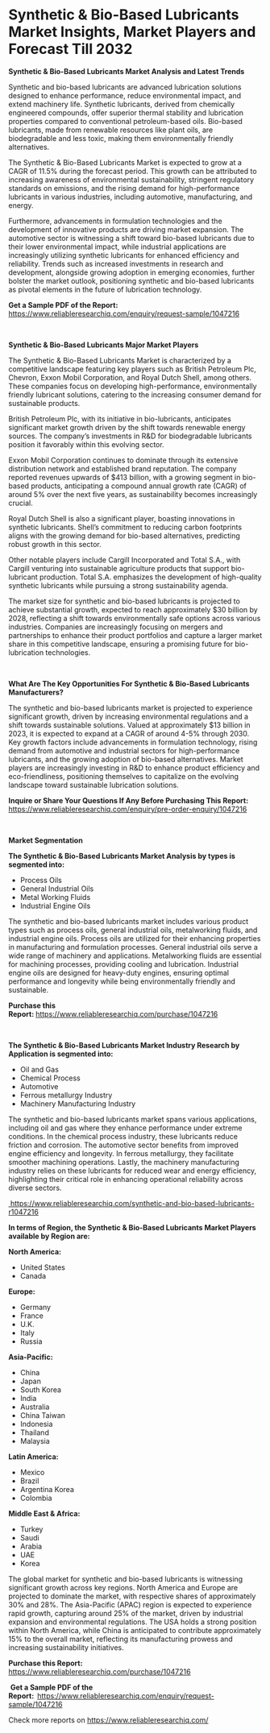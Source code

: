 <p><h1>Synthetic & Bio-Based Lubricants Market Insights, Market Players and Forecast Till 2032</h1></p><p><strong>Synthetic & Bio-Based Lubricants Market Analysis and Latest Trends</strong></p>
<p><p>Synthetic and bio-based lubricants are advanced lubrication solutions designed to enhance performance, reduce environmental impact, and extend machinery life. Synthetic lubricants, derived from chemically engineered compounds, offer superior thermal stability and lubrication properties compared to conventional petroleum-based oils. Bio-based lubricants, made from renewable resources like plant oils, are biodegradable and less toxic, making them environmentally friendly alternatives.</p><p>The Synthetic & Bio-Based Lubricants Market is expected to grow at a CAGR of 11.5% during the forecast period. This growth can be attributed to increasing awareness of environmental sustainability, stringent regulatory standards on emissions, and the rising demand for high-performance lubricants in various industries, including automotive, manufacturing, and energy. </p><p>Furthermore, advancements in formulation technologies and the development of innovative products are driving market expansion. The automotive sector is witnessing a shift toward bio-based lubricants due to their lower environmental impact, while industrial applications are increasingly utilizing synthetic lubricants for enhanced efficiency and reliability. Trends such as increased investments in research and development, alongside growing adoption in emerging economies, further bolster the market outlook, positioning synthetic and bio-based lubricants as pivotal elements in the future of lubrication technology.</p></p>
<p><strong>Get a Sample PDF of the Report:&nbsp;</strong> <a href="https://www.reliableresearchiq.com/enquiry/request-sample/1047216?utm_campaign=2455&utm_medium=2&utm_source=Github&utm_content=ia&utm_term=22032025&utm_id=synthetic-bio-based-lubricants">https://www.reliableresearchiq.com/enquiry/request-sample/1047216</a></p>
<p>&nbsp;</p>
<p><strong>Synthetic & Bio-Based Lubricants Major Market Players</strong></p>
<p><p>The Synthetic & Bio-Based Lubricants Market is characterized by a competitive landscape featuring key players such as British Petroleum Plc, Chevron, Exxon Mobil Corporation, and Royal Dutch Shell, among others. These companies focus on developing high-performance, environmentally friendly lubricant solutions, catering to the increasing consumer demand for sustainable products.</p><p>British Petroleum Plc, with its initiative in bio-lubricants, anticipates significant market growth driven by the shift towards renewable energy sources. The company’s investments in R&D for biodegradable lubricants position it favorably within this evolving sector.</p><p>Exxon Mobil Corporation continues to dominate through its extensive distribution network and established brand reputation. The company reported revenues upwards of $413 billion, with a growing segment in bio-based products, anticipating a compound annual growth rate (CAGR) of around 5% over the next five years, as sustainability becomes increasingly crucial.</p><p>Royal Dutch Shell is also a significant player, boasting innovations in synthetic lubricants. Shell’s commitment to reducing carbon footprints aligns with the growing demand for bio-based alternatives, predicting robust growth in this sector.</p><p>Other notable players include Cargill Incorporated and Total S.A., with Cargill venturing into sustainable agriculture products that support bio-lubricant production. Total S.A. emphasizes the development of high-quality synthetic lubricants while pursuing a strong sustainability agenda.</p><p>The market size for synthetic and bio-based lubricants is projected to achieve substantial growth, expected to reach approximately $30 billion by 2028, reflecting a shift towards environmentally safe options across various industries. Companies are increasingly focusing on mergers and partnerships to enhance their product portfolios and capture a larger market share in this competitive landscape, ensuring a promising future for bio-lubrication technologies.</p></p>
<p>&nbsp;</p>
<p><strong>What Are The Key Opportunities For Synthetic & Bio-Based Lubricants Manufacturers?</strong></p>
<p><p>The synthetic and bio-based lubricants market is projected to experience significant growth, driven by increasing environmental regulations and a shift towards sustainable solutions. Valued at approximately $13 billion in 2023, it is expected to expand at a CAGR of around 4-5% through 2030. Key growth factors include advancements in formulation technology, rising demand from automotive and industrial sectors for high-performance lubricants, and the growing adoption of bio-based alternatives. Market players are increasingly investing in R&D to enhance product efficiency and eco-friendliness, positioning themselves to capitalize on the evolving landscape toward sustainable lubrication solutions.</p></p>
<p><strong>Inquire or Share Your Questions If Any Before Purchasing This Report:</strong> <a href="https://www.reliableresearchiq.com/enquiry/pre-order-enquiry/1047216?utm_campaign=2455&utm_medium=2&utm_source=Github&utm_content=ia&utm_term=22032025&utm_id=synthetic-bio-based-lubricants">https://www.reliableresearchiq.com/enquiry/pre-order-enquiry/1047216</a></p>
<p>&nbsp;</p>
<p><strong>Market Segmentation</strong></p>
<p><strong>The Synthetic & Bio-Based Lubricants Market Analysis by types is segmented into:</strong></p>
<p><ul><li>Process Oils</li><li>General Industrial Oils</li><li>Metal Working Fluids</li><li>Industrial Engine Oils</li></ul></p>
<p><p>The synthetic and bio-based lubricants market includes various product types such as process oils, general industrial oils, metalworking fluids, and industrial engine oils. Process oils are utilized for their enhancing properties in manufacturing and formulation processes. General industrial oils serve a wide range of machinery and applications. Metalworking fluids are essential for machining processes, providing cooling and lubrication. Industrial engine oils are designed for heavy-duty engines, ensuring optimal performance and longevity while being environmentally friendly and sustainable.</p></p>
<p><strong>Purchase this Report:&nbsp;</strong><a href="https://www.reliableresearchiq.com/purchase/1047216?utm_campaign=2455&utm_medium=2&utm_source=Github&utm_content=ia&utm_term=22032025&utm_id=synthetic-bio-based-lubricants">https://www.reliableresearchiq.com/purchase/1047216</a></p>
<p>&nbsp;</p>
<p><strong>The Synthetic & Bio-Based Lubricants Market Industry Research by Application is segmented into:</strong></p>
<p><ul><li>Oil and Gas</li><li>Chemical Process</li><li>Automotive</li><li>Ferrous metallurgy Industry</li><li>Machinery Manufacturing Industry</li></ul></p>
<p><p>The synthetic and bio-based lubricants market spans various applications, including oil and gas where they enhance performance under extreme conditions. In the chemical process industry, these lubricants reduce friction and corrosion. The automotive sector benefits from improved engine efficiency and longevity. In ferrous metallurgy, they facilitate smoother machining operations. Lastly, the machinery manufacturing industry relies on these lubricants for reduced wear and energy efficiency, highlighting their critical role in enhancing operational reliability across diverse sectors.</p></p>
<p><a href="https://www.reliableresearchiq.com/synthetic-and-bio-based-lubricants-r1047216?utm_campaign=2455&utm_medium=2&utm_source=Github&utm_content=ia&utm_term=22032025&utm_id=synthetic-bio-based-lubricants">&nbsp;https://www.reliableresearchiq.com/synthetic-and-bio-based-lubricants-r1047216</a></p>
<p><strong>In terms of Region, the Synthetic & Bio-Based Lubricants Market Players available by Region are:</strong></p>
<p>
    <p> <strong> North America: </strong>
        <ul>
            <li>United States</li>
            <li>Canada</li>
        </ul>
        </p> 
    <p> <strong> Europe: </strong>
        <ul>
            <li>Germany</li>
            <li>France</li>
            <li>U.K.</li>
            <li>Italy</li>
            <li>Russia</li>
        </ul>
        </p> 
    <p> <strong> Asia-Pacific: </strong>
        <ul>
            <li>China</li>
            <li>Japan</li>
            <li>South Korea</li>
            <li>India</li>
            <li>Australia</li>
            <li>China Taiwan</li>
            <li>Indonesia</li>
            <li>Thailand</li>
            <li>Malaysia</li>
        </ul>
        </p> 
    <p> <strong> Latin America: </strong>
        <ul>
            <li>Mexico</li>
            <li>Brazil</li>
            <li>Argentina Korea</li>
            <li>Colombia</li>
        </ul>
        </p> 
    <p> <strong> Middle East & Africa: </strong>
        <ul>
            <li>Turkey</li>
            <li>Saudi</li>
            <li>Arabia</li>
            <li>UAE</li>
            <li>Korea</li>
        </ul>
    </p>
    </p>
<p><p>The global market for synthetic and bio-based lubricants is witnessing significant growth across key regions. North America and Europe are projected to dominate the market, with respective shares of approximately 30% and 28%. The Asia-Pacific (APAC) region is expected to experience rapid growth, capturing around 25% of the market, driven by industrial expansion and environmental regulations. The USA holds a strong position within North America, while China is anticipated to contribute approximately 15% to the overall market, reflecting its manufacturing prowess and increasing sustainability initiatives.</p></p>
<p><strong>Purchase this Report: </strong><a href="https://www.reliableresearchiq.com/purchase/1047216?utm_campaign=2455&utm_medium=2&utm_source=Github&utm_content=ia&utm_term=22032025&utm_id=synthetic-bio-based-lubricants">https://www.reliableresearchiq.com/purchase/1047216</a></p>
<p>&nbsp;<strong>Get a Sample PDF of the Report:&nbsp;&nbsp;</strong><a href="https://www.reliableresearchiq.com/enquiry/request-sample/1047216?utm_campaign=2455&utm_medium=2&utm_source=Github&utm_content=ia&utm_term=22032025&utm_id=synthetic-bio-based-lubricants">https://www.reliableresearchiq.com/enquiry/request-sample/1047216</a></p>
<p><strong></strong></p>
<p>Check more reports on <a href="https://www.reliableresearchiq.com/?utm_campaign=2455&utm_medium=2&utm_source=Github&utm_content=ia&utm_term=22032025&utm_id=synthetic-bio-based-lubricants">https://www.reliableresearchiq.com/</a></p>